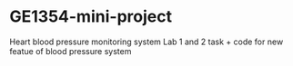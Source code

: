 # GE1354-mini-project

Heart blood pressure monitoring system
Lab 1 and 2 task + code for new featue of blood pressure system

